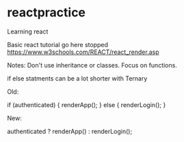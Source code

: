 # reactpractice
Learning react

Basic react tutorial go here
stopped https://www.w3schools.com/REACT/react_render.asp 


Notes:
Don't use inheritance or classes. Focus on functions.


if else statments can be a lot shorter with Ternary

Old:

if (authenticated) {
  renderApp();
} else {
  renderLogin();
}

New:

authenticated ? renderApp() : renderLogin();